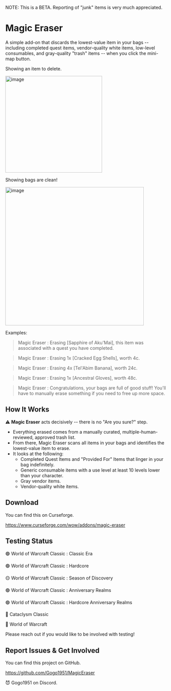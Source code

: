 NOTE: This is a BETA. Reporting of "junk" items is very much appreciated.

# Magic Eraser

A simple add-on that discards the lowest-value item in your bags -- including completed quest items, vendor-quality white items, low-level consumables, and gray-quality "trash" items -- when you click the mini-map button.

Showing an item to delete.

<img width="301" alt="image" src="https://github.com/user-attachments/assets/f6f9107a-5c66-4dce-8369-920f1d1a3a5d">

Showing bags are clean!

<img width="431" alt="image" src="https://github.com/user-attachments/assets/323e7aa1-c7cd-4f3c-8739-3d35d15611eb">

Examples:

> Magic Eraser : Erasing \[Sapphire of Aku'Mai\], this item was associated with a quest you have completed.

> Magic Eraser : Erasing 1x \[Cracked Egg Shells\], worth 4c. 

> Magic Eraser : Erasing 4x \[Tel'Abim Banana\], worth 24c.

> Magic Eraser : Erasing 1x \[Ancestral Gloves\], worth 48c.

> Magic Eraser : Congratulations, your bags are full of good stuff! You'll have to manually erase something if you need to free up more space.

## How It Works

⚠️ **Magic Eraser** acts decisively -- there is no "Are you sure?" step. 

* Everything erased comes from a manually curated, multiple-human-reviewed, approved trash list.
* From there, Magic Eraser scans all items in your bags and identifies the lowest-value item to erase.
* It looks at the following:
  * Completed Quest Items and "Provided For" Items that linger in your bag indefinitely.
  * Generic consumable items with a use level at least 10 levels lower than your character.
  * Gray vendor items.
  * Vendor-quality white items.

## Download

You can find this on Curseforge.

https://www.curseforge.com/wow/addons/magic-eraser

## Testing Status

🟢 World of Warcraft Classic : Classic Era

🟢 World of Warcraft Classic : Hardcore

🟡 World of Warcraft Classic : Season of Discovery

🟢 World of Warcraft Classic : Anniversary Realms

🟢 World of Warcraft Classic : Hardcore Anniversary Realms

🔴 Cataclysm Classic

🔴 World of Warcraft

Please reach out if you would like to be involved with testing!

## Report Issues & Get Involved

You can find this project on GitHub.

https://github.com/Gogo1951/MagicEraser

😈 Gogo1951 on Discord.
